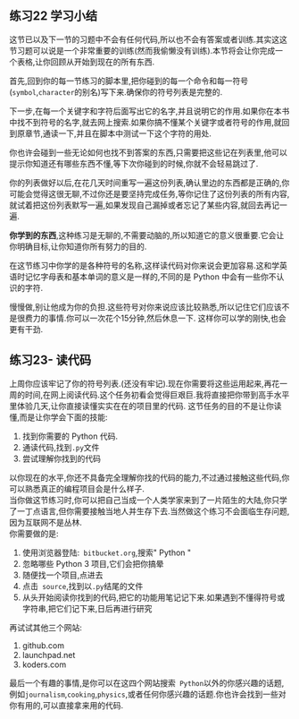 ## 练习22 学习小结
这节已以及下一节的习题中不会有任何代码,所以也不会有答案或者训练.其实这这节习题可以说是一个非常重要的训练(然而我偷懒没有训练).本节将会让你完成一个表格,让你回顾从开始到现在的所有东西.  

首先,回到你的每一节练习的脚本里,把你碰到的每一个命令和每一符号(`symbol`,`character`的别名)写下来.确保你的符号列表是完整的.  

下一步,在每一个关键字和字符后面写出它的名字,并且说明它的作用.如果你在本书中找不到符号的名字,就去网上搜索.如果你搞不懂某个关键字或者符号的作用,就回到原章节,通读一下,并且在脚本中测试一下这个字符的用处.  

你也许会碰到一些无论如何也找不到答案的东西,只需要把这些记在列表里,他可以提示你知道还有哪些东西不懂,等下次你碰到的时候,你就不会轻易跳过了.  

你的列表做好以后,在花几天时间重写一遍这份列表,确认里边的东西都是正确的,你可能会觉得这很无聊,不过你还是要坚持完成任务,等你记住了这份列表的所有内容,就试着把这份列表默写一遍,如果发现自己漏掉或者忘记了某些内容,就回去再记一遍.  

**你学到的东西**,这种练习是无聊的,不需要动脑的,所以知道它的意义很重要.它会让你明确目标,让你知道你所有努力的目的.  

在这节练习中你学的是各种符号的名称,这样读代码对你来说会更加容易.这和学英语时记忆字母表和基本单词的意义是一样的,不同的是 Python 中会有一些你不认识的字符.  

慢慢做,别让他成为你的负担.这些符号对你来说应该比较熟悉,所以记住它们应该不是很费力的事情.你可以一次花个15分钟,然后休息一下. 这样你可以学的刚快,也会更有干劲.  

## 练习23- 读代码
上周你应该牢记了你的符号列表.(还没有牢记).现在你需要将这些运用起来,再花一周的时间,在网上阅读代码.这个任务初看会觉得巨艰巨.我将直接把你带到高手水平里体验几天,让你直接读懂实实在在的项目里的代码. 这节任务的目的不是让你读懂,而是让你学会下面的技能:  
1. 找到你需要的 Python 代码.
2. 通读代码,找到`.py`文件
3. 尝试理解你找到的代码

以你现在的水平,你还不具备完全理解你找的代码的能力,不过通过接触这些代码,你可以熟悉真正的编程项目会是什么样子.  
当你做这节练习时,你可以把自己当成一个人类学家来到了一片陌生的大陆,你只学了一丁点语言,但你需要接触当地人并生存下去.当然做这个练习不会面临生存问题,因为互联网不是丛林.  
你需要做的是:
1. 使用浏览器登陆:` bitbucket.org`,搜索" Python "
2. 忽略哪些 Python 3 项目,它们会把你搞晕
3. 随便找一个项目,点进去
4. 点击` source`,找到以`.py`结尾的文件
5. 从头开始阅读你找到的代码,把它的功能用笔记记下来.如果遇到不懂得符号或字符串,把它们记下来,日后再进行研究

再试试其他三个网站:
1. github.com
2. launchpad.net
3. koders.com

最后一个有趣的事情,是你可以在这四个网站搜索` Python`以外的你感兴趣的话题,例如`journalism`,`cooking`,`physics`,或者任何你感兴趣的话题.你也许会找到一些对你有用的,可以直接拿来用的代码.
